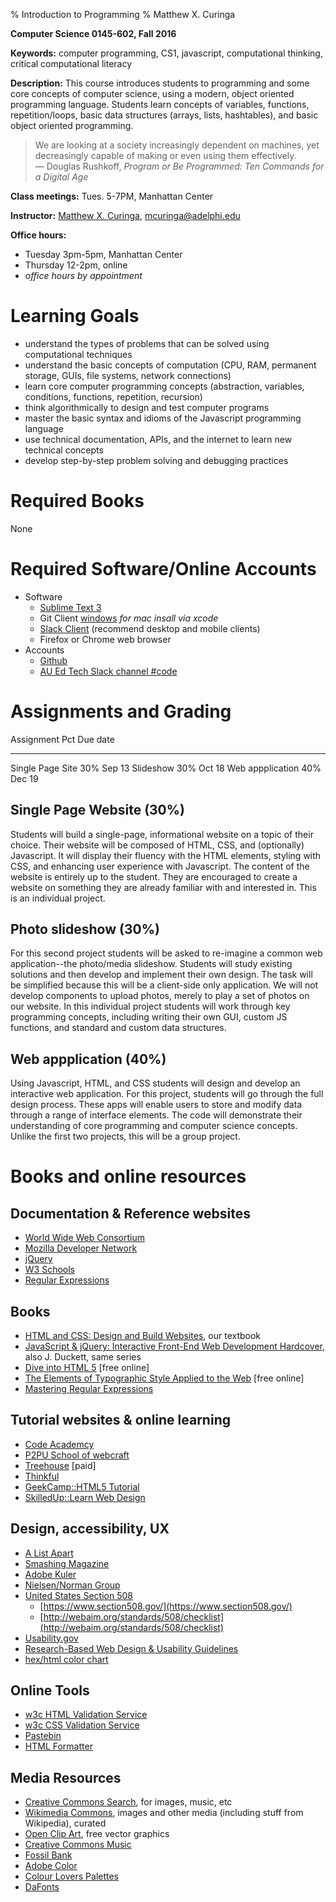 % Introduction to Programming
% Matthew X. Curinga

<!--
This syllabus was created for
the Educational Technology Program
at Adelphi University:
http://education.adelphi.edu
copyright 2012-2016 Matthew X. Curinga
http://matt.curinga.com
This work is licensed under the Creative Commons Attribution-ShareAlike 3.0 Unported License.
To view a copy of this license, visit http://creativecommons.org/licenses/by-sa/3.0/ or send
a letter to Creative Commons, 444 Castro Street, Suite 900, Mountain View, California, 94041, USA.
We ask, but do not require, that attribution includes a link to our websites (above).
version: 2.1
Based on work available here: https://github.com/mcuringa/adelphi-ed-tech-courses
-->

**Computer Science 0145-602, Fall 2016**

**Keywords:**  computer programming, CS1, javascript, computational thinking, critical computational literacy

**Description:** This course introduces students to programming and 
some core concepts of computer science, using a modern, object oriented
programming language. Students learn concepts of 
variables, functions, repetition/loops, basic data structures 
(arrays, lists, hashtables), and basic object oriented programming.

> We are looking at a society increasingly dependent on machines, yet
> decreasingly capable of making or even using them effectively.<br>
> ― Douglas Rushkoff, _Program or Be Programmed: Ten Commands for a Digital Age_

**Class meetings:** Tues. 5-7PM, Manhattan Center

**Instructor:** [Matthew X. Curinga](http://matt.curinga.com), <mcuringa@adelphi.edu>

**Office hours:**

- Tuesday 3pm-5pm, Manhattan Center
- Thursday 12-2pm, online
- _office hours by appointment_

Learning Goals
==============

* understand the types of problems that can be solved using computational techniques
* understand the basic concepts of computation (CPU, RAM, permanent storage, GUIs, file systems, network connections) 
* learn core computer programming concepts (abstraction, variables, conditions, functions, repetition, recursion) 
* think algorithmically to design and test computer programs 
* master the basic syntax and idioms of the Javascript programming language 
* use technical documentation, APIs, and the internet to learn new technical concepts 
* develop step-by-step problem solving and debugging practices


Required Books
==============
None

Required Software/Online Accounts
=================================

- Software
    - [Sublime Text 3](http://www.sublimetext.com/3)
    - Git Client [windows](https://git-scm.com/downloads) _for mac insall via xcode_
    - [Slack Client](http://slack.com) (recommend desktop and mobile clients)
    - Firefox or Chrome web browser
- Accounts
    - [Github](https://github.com)
    - [AU Ed Tech Slack channel #code](https://auedtech.slack.com/signup)

Assignments and Grading
=======================

Assignment              Pct   Due date
-------------------     ----  --------
Single Page Site        30%   Sep 13
Slideshow               30%   Oct 18
Web appplication        40%   Dec 19


Single Page Website (30%)
-------------------------

Students will build a single-page,
informational website on a topic of their choice. Their website
will be composed of HTML, CSS, and (optionally) Javascript. It
will display their fluency with the HTML elements, styling
with CSS, and enhancing user experience with Javascript. The
content of the website is entirely up to the student. They are
encouraged to create a website on something they are already
familiar with and interested in. This is an individual project.

Photo slideshow (30%)
--------------------------------

For this second project students will be asked to re-imagine a common web
application--the photo/media slideshow. Students will study existing solutions
and then develop and implement their own design. The task will be simplified
because this will be a client-side only application. We will not develop
components to upload photos, merely to play a set of photos on our website. In
this individual project students will work through key programming concepts,
including writing their own GUI, custom JS functions, and standard and custom
data structures.

Web appplication (40%)
-----------------------------

Using Javascript, HTML, and CSS students will design and develop an
interactive web application. For this project, students will go through the
full design process. These apps will enable users to store and modify data
through a range of interface elements. The code will demonstrate their
understanding of core programming and computer science concepts. Unlike the
first two projects, this will be a group project.



Books and online resources
==========================

Documentation & Reference websites
----------------------------------
- [World Wide Web Consortium](http://w3.org)
- [Mozilla Developer Network](https://developer.mozilla.org/en-US/)
- [jQuery](http://jquery.com/)
- [W3 Schools](http://www.w3schools.com/)
- [Regular Expressions](http://www.regexr.com/)

Books
-------------------------------------------------
- [HTML and CSS: Design and Build Websites](http://www.wiley.com/WileyCDA/WileyTitle/productCd-1118008189.html), our textbook
- [JavaScript & jQuery: Interactive Front-End Web Development Hardcover](http://www.wiley.com/WileyCDA/WileyTitle/productCd-1118871650.html), also J. Duckett, same series
- [Dive into HTML 5](http://diveintohtml5.info/) [free online]
- [The Elements of Typographic Style Applied to the Web](http://webtypography.net/toc/) [free online]
- [Mastering Regular Expressions](http://shop.oreilly.com/product/9780596528126.do)

Tutorial websites & online learning
-------------------------------------------------
- [Code Academcy](http://www.codecademy.com/)
- [P2PU School of webcraft](https://p2pu.org/en/schools/school-of-webcraft/)
- [Treehouse](http://teamtreehouse.com/) [paid]
- [Thinkful](http://www.thinkful.com/)
- [GeekCamp::HTML5 Tutorial](http://www.geekchamp.com/html5-tutorials/1-html5-overview)
- [SkilledUp::Learn Web Design](http://www.skilledup.com/learn-web-design-guide/)

Design, accessibility, UX
-------------------------------------------------
- [A List Apart](http://alistapart.com/topic/html)
- [Smashing Magazine](http://www.smashingmagazine.com/)
- [Adobe Kuler](https://color.adobe.com/create/color-wheel/)
- [Nielsen/Norman Group](http://www.nngroup.com/articles/)
- [United States Section 508](http://en.wikipedia.org/wiki/Section_508_Amendment_to_the_Rehabilitation_Act_of_1973)
  - [https://www.section508.gov/](https://www.section508.gov/)
  - [http://webaim.org/standards/508/checklist](http://webaim.org/standards/508/checklist)
- [Usability.gov](http://www.usability.gov/index.html)
- [Research-Based Web Design & Usability Guidelines](http://www.usability.gov/guidelines/guidelines_book.pdf)
- [hex/html color chart](http://www.december.com/html/spec/color.html)

Online Tools
-------------------------------------------------
- [w3c HTML Validation Service](http://validator.w3.org/#validate_by_uri+with_options)
- [w3c CSS Validation Service](http://jigsaw.w3.org/css-validator/)
- [Pastebin](http://pastebin.com/)
- [HTML Formatter](http://www.freeformatter.com/html-formatter.html)

Media Resources
-------------------------------------------------
- [Creative Commons Search](http://search.creativecommons.org/), for images, music, etc
- [Wikimedia Commons](http://commons.wikimedia.org/wiki/Main_Page), images and other media (including stuff from Wikipedia), curated
- [Open Clip Art](https://openclipart.org/), free vector graphics
- [Creative Commons Music](http://creativecommons.org/music-communities)
- [Fossil Bank](http://fossilbank.wikidot.com/)
- [Adobe Color](https://color.adobe.com/create/color-wheel/)
- [Colour Lovers Palettes](http://www.colourlovers.com/)
- [DaFonts](http://www.dafont.com/)



